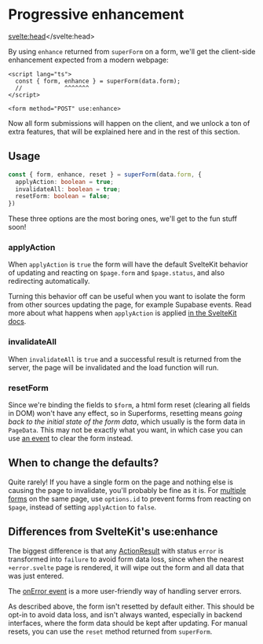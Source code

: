<script lang="ts">
  import Next from '$lib/Next.svelte'
  import { concepts } from '$lib/navigation/sections'

	export let data;
</script>

# Progressive enhancement

<svelte:head><title>Progressive enhancement with use:enhance</title></svelte:head>

By using `enhance` returned from `superForm` on a form, we'll get the client-side enhancement expected from a modern webpage:

```svelte
<script lang="ts">
  const { form, enhance } = superForm(data.form);
  //            ^^^^^^^
</script>

<form method="POST" use:enhance>
```

Now all form submissions will happen on the client, and we unlock a ton of extra features, that will be explained here and in the rest of this section.

## Usage

```ts
const { form, enhance, reset } = superForm(data.form, {
  applyAction: boolean = true;
  invalidateAll: boolean = true;
  resetForm: boolean = false;
})
```

These three options are the most boring ones, we'll get to the fun stuff soon!

### applyAction

When `applyAction` is `true` the form will have the default SvelteKit behavior of updating and reacting on `$page.form` and `$page.status`, and also redirecting automatically.

Turning this behavior off can be useful when you want to isolate the form from other sources updating the page, for example Supabase events. Read more about what happens when `applyAction` is applied [in the SvelteKit docs](https://kit.svelte.dev/docs/form-actions#progressive-enhancement-applyaction).

### invalidateAll

When `invalidateAll` is `true` and a successful result is returned from the server, the page will be invalidated and the load function will run.

### resetForm

Since we're binding the fields to `$form`, a html form reset (clearing all fields in DOM) won't have any effect, so in Superforms, resetting means _going back to the initial state of the form data_, which usually is the form data in `PageData`. This may not be exactly what you want, in which case you can use [an event](/concepts/events) to clear the form instead.

## When to change the defaults?

Quite rarely! If you have a single form on the page and nothing else is causing the page to invalidate, you'll probably be fine as it is. For <a href="/concepts/multiple-forms">multiple forms</a> on the same page, use `options.id` to prevent forms from reacting on `$page`, instead of setting `applyAction` to `false`.

## Differences from SvelteKit's use:enhance

The biggest difference is that any [ActionResult](https://kit.svelte.dev/docs/types#public-types-actionresult) with status `error` is transformed into `failure` to avoid form data loss, since when the nearest `+error.svelte` page is rendered, it will wipe out the form and all data that was just entered.

The [onError event](/concepts/events) is a more user-friendly way of handling server errors.

As described above, the form isn't resetted by default either. This should be opt-in to avoid data loss, and isn't always wanted, especially in backend interfaces, where the form data should be kept after updating. For manual resets, you can use the `reset` method returned from `superForm`.

<Next section={concepts} />

